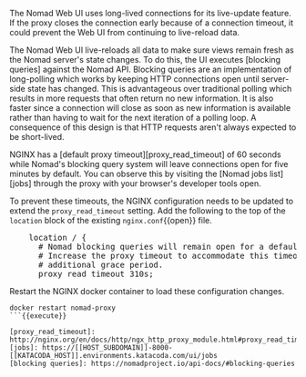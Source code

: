 <style type="text/css">
.text-tutorial .step pre code, .side-tutorial .step pre code.lang-nginx {
    overflow-x: scroll;
    white-space: pre;
}
</style>
The Nomad Web UI uses long-lived connections for its live-update feature. If the
proxy closes the connection early because of a connection timeout, it could
prevent the Web UI from continuing to live-reload data.

The Nomad Web UI live-reloads all data to make sure views remain fresh
as the Nomad server's state changes. To do this, the UI executes [blocking queries]
against the Nomad API. Blocking queries are an implementation of long-polling which
works by keeping HTTP connections open until server-side state has changed. This
is advantageous over traditional polling which results in more requests that
often return no new information. It is also faster since a connection will close
as soon as new information is available rather than having to wait for the next
iteration of a polling loop. A consequence of this design is that HTTP requests
aren't always expected to be short-lived.

NGINX has a [default proxy timeout][proxy_read_timeout] of 60 seconds while
Nomad's blocking query system will leave connections open for five minutes by
default. You can observe this by visiting the [Nomad jobs list][jobs] through
the proxy with your browser's developer tools open.

To prevent these timeouts, the NGINX configuration needs to be updated to extend
the `proxy_read_timeout` setting. Add the following to the top of the `location`
block of the existing `nginx.conf`{{open}} file.

<pre class="file" data-filename="nginx.conf" data-target="insert" data-marker="    location / {">
    location / {
      # Nomad blocking queries will remain open for a default of 5 minutes.
      # Increase the proxy timeout to accommodate this timeout with an
      # additional grace period.
      proxy_read_timeout 310s;
</pre>

Restart the NGINX docker container to load these configuration changes.

```shell
docker restart nomad-proxy
```{{execute}}

[proxy_read_timeout]: http://nginx.org/en/docs/http/ngx_http_proxy_module.html#proxy_read_timeout
[jobs]: https://[[HOST_SUBDOMAIN]]-8000-[[KATACODA_HOST]].environments.katacoda.com/ui/jobs
[blocking queries]: https://nomadproject.io/api-docs/#blocking-queries